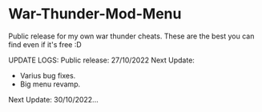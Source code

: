 # War-Thunder-Mod-Menu
Public release for my own war thunder cheats. These are the best you can find even if it's free :D

UPDATE LOGS: 
Public release: 27/10/2022
Next Update: 
- Varius bug fixes.
- Big menu revamp. 

Next Update: 30/10/2022...
